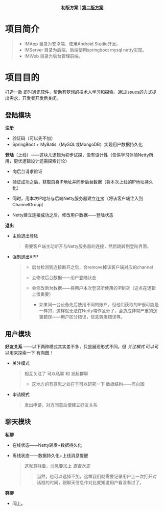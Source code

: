 <h4 align="center">
    <p>
        <b>初版方案</b> |
        <a href="https://github.com/Ahackerl/IM/blob/master/readme2.md">第二版方案</a>
    <p>
</h4>

# 项目简介

> * IMApp 目录为安卓端，使用Android Studio开发。
> * IMServer 目录为后端，后端使用springboot mysql netty实现。
> * IMWeb 目录为后台管理前端。

# 项目目的

打造一款 即时通讯软件，帮助有梦想的技术人学习和探索。通过Issues的方式提出需求，开发者开发后关闭。



## 登陆模块

**注册**

- 验证码（可以先不加）
- SpringBoot + MyBatis（MySQL或MongoDB）实现用户数据持久化

**登陆**（上线）——这块儿逻辑为初步试探，没有设计性（仅供学习体验Netty所用，更优逻辑设计还需探索讨论）

- 向后台请求验证

- 验证成功之后，获取自身IP地址并同步后台数据（将本次上线的IP地址持久化）
- 同时，用本次IP地址与后端Netty服务器建立连接（将该客户端注入到ChannelGroup）
- Netty建立连接成功之后，修改用户数据——登陆状态

**退出**

- 主动退出登陆

  > 需要客户端主动断开与Netty服务器的连接，然后跳转到登陆界面。

- 强制退出APP

  > - 后台检测到连接断开之后，会remove掉该客户端对应的channel
  >
  > - 会修改后台数据——用户登陆状态
  > - 会修改后台数据——将用户本次登录所使用的IP制空（这点在逻辑上很重要）
  >   - 如果同一台设备先后使用不同的账户，但他们获取的IP很可能是一样的，这样就无法在Netty端作区分了，会造成非常严重的逻辑错误——用户区分错误，信息转发错误等。

## 用户模块

**好友关系**  ——以下两种模式其实差不多，只是展现形式不同，但  *关注模式*  可以可以用来探索一下 有向图！

- 关注模式

  > 相互关注了 可以私聊 和 发起群聊
  >
  > - 这地方的有意思之处在于可以研究一下 数据结构——有向图

- 申请模式

  > 发出申请，对方同意后便建立好友关系

## 聊天模块

**私聊**

- 在线状态——Netty转发+数据持久化

- 离线状态——数据持久化+上线消息提醒

  > 这就意味着，消息要加上 *查看状态* 
  >
  > > 当然，也可以选择不加，这样我们就需要记录用户上一次打开对话框的时间，跟聊天信息作对比就知道用户看没看过了。
  > >

**群聊**

- 同上。
